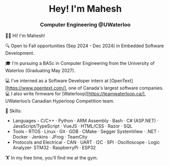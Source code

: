 <h1 align="center">Hey! I'm Mahesh</h1>
<h3 align="center">Computer Engineering @UWaterloo</h3>

👋🏼 Hi! I'm Mahesh!

🔍 Open to Fall opportunities (Sep 2024 - Dec 2024) in Embedded Software Development.

🎓 I'm pursuing a BASc in Computer Engineering from the University of Waterloo (Graduating May 2027).

💻 I've interned as a Software Developer intern at [OpenText][https://www.opentext.com/], one of Canada's largest software companies.
💻 I also write firmware for [Waterloop][https://teamwaterloop.ca/], UWaterloo’s Canadian Hyperloop Competition team.

📖 Skills:

- Languages -  C/C++ · Python · ARM Assembly · Bash · C# (ASP.NET) · JavaScript/TypeScript · VueJS · HTML/CSS · Razor · SQL
- Tools - RTOS · Linux · Git · GDB · CMake · Segger SystemView · .NET · Docker · Jenkins · JFrog · TeamCity
- Protocols and Electrical - CAN · UART · I2C · SPI · Oscilloscope · Logic Analyzer· STM32 · RaspberryPi · ESP32

🏋️ In my free time, you'll find me at the gym. 


